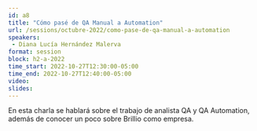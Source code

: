 ```yaml
---
id: a8
title: "Cómo pasé de QA Manual a Automation"
url: /sessions/octubre-2022/como-pase-de-qa-manual-a-automation
speakers:
 - Diana Lucía Hernández Malerva
format: session
block: h2-a-2022
time_start: 2022-10-27T12:30:00-05:00
time_end: 2022-10-27T12:40:00-05:00
video:
slides:
---
```


En esta charla se hablará sobre el trabajo de analista QA y QA Automation, además de conocer un poco sobre Brillio como empresa.